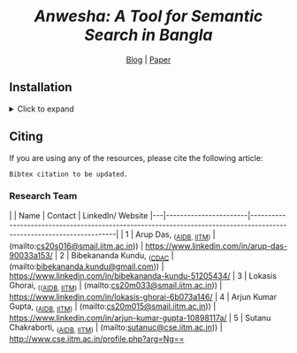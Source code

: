 <div align="center">
	<h1><b><i>Anwesha: A Tool for Semantic Search in Bangla</i></b></h1>
	<a href="https://medium.com/">Blog</a> |
	<a href="https://www.altnlp.org/">Paper</a> 
</div>

## Installation
<details><summary>Click to expand </summary>
For details on how to run Anwesha locally, kindly go through the document over <a href="https://github.com/ArupDas15/Bengali_Search_Engine/blob/main/RUN_CODE_INSTRUCTIONS.md">here</a>.
</details>

## Citing

If you are using any of the resources, please cite the following article:
```
Bibtex citation to be updated.
```
### Research Team
|   | Name		      		| Contact                                                 |	LinkedIn/ Website
|---|-----------------------|----------------------------------------------------------------------------------------------------------------------|
| 1 | Arup Das, <sub>([AIDB](http://www.cse.iitm.ac.in/lab_details.php?arg=MQ==), [IITM](https://www.iitm.ac.in))</sub>        		| (mailto:cs20s016@smail.iitm.ac.in))                     | https://www.linkedin.com/in/arup-das-90033a153/
| 2 | Bibekananda Kundu, <sub>([CDAC](https://www.cdac.in/)</sub>     | (mailto:bibekananda.kundu@gmail.com))                   |	https://www.linkedin.com/in/bibekananda-kundu-51205434/
| 3 | Lokasis Ghorai, <sub>(([AIDB](http://www.cse.iitm.ac.in/lab_details.php?arg=MQ==), [IITM](https://www.iitm.ac.in))</sub> 		| (mailto:cs20m033@smail.iitm.ac.in))                     |	https://www.linkedin.com/in/lokasis-ghorai-6b073a146/
| 4 | Arjun Kumar Gupta, <sub>([AIDB](http://www.cse.iitm.ac.in/lab_details.php?arg=MQ==), [IITM](https://www.iitm.ac.in))</sub>   	| (mailto:cs20m015@smail.iitm.ac.in))                     |	https://www.linkedin.com/in/arjun-kumar-gupta-10898117a/
| 5 | Sutanu Chakraborti, <sub>([AIDB](http://www.cse.iitm.ac.in/lab_details.php?arg=MQ==), [IITM](https://www.iitm.ac.in))</sub>  	| (mailto:sutanuc@cse.iitm.ac.in))						  |	http://www.cse.iitm.ac.in/profile.php?arg=Ng==

